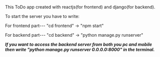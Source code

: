This ToDo app created with reactjs(for frontend) and django(for backend).

To start the server you have to write:

For frontend part---
"cd frontend" -> "npm start"

For backend part---
"cd backend" -> "python manage.py runserver"

***If you want to access the backend server from both you pc and mobile then write "python manage.py runserver 0.0.0.0:8000" in the terminal.***
